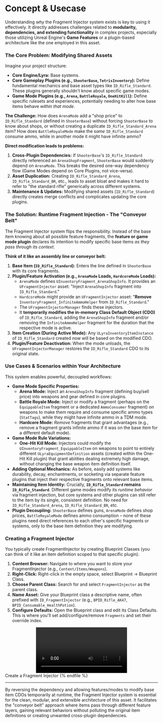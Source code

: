 # Concept & Usecase

Understanding _why_ the Fragment Injector system exists is key to using it effectively. It directly addresses challenges related to **modularity, dependencies, and extending functionality** in complex projects, especially those utilizing Unreal Engine's **Game Features** or a plugin-based architecture like the one employed in this asset.

### The Core Problem: Modifying Shared Assets

Imagine your project structure:

* **Core Engine/Lyra:** Base systems.
* **Core Gameplay Plugins (e.g., `ShooterBase`, `TetrisInventory`):** Define fundamental mechanics and base asset types like `ID_Rifle_Standard`. These plugins generally shouldn't know about specific game modes.
* **Game Mode Plugins (e.g., `Arena`, `BattleRoyale`, `OneHitKill`):** Define specific rulesets and experiences, potentially needing to alter how base items behave _within that mode_.

**The Challenge:** How does `ArenaMode` add a "shop price" to `ID_Rifle_Standard` (defined in `ShooterBase`) without forcing `ShooterBase` to know about shops, or without creating a duplicate `ID_Rifle_Standard_Arena` item? How does `BattleRoyaleMode` make the _same_ `ID_Rifle_Standard` consume ammo, while in another mode it might have infinite ammo?

**Direct modification leads to problems:**

1. **Cross-Plugin Dependencies:** If `ShooterBase`'s `ID_Rifle_Standard` directly referenced an `ArenaShopFragment`, `ShooterBase` would suddenly depend on `ArenaMode`. This breaks the desired one-way dependency flow (Game Modes depend on Core Plugins, not vice-versa).
2. **Asset Duplication:** Creating `ID_Rifle_Standard_Arena`, `ID_Rifle_Standard_BR`, etc., leads to asset bloat and makes it hard to refer to "the standard rifle" generically across different systems.
3. **Maintenance & Updates:** Modifying shared assets (`ID_Rifle_Standard`) directly creates merge conflicts and complicates updating the core plugins.

### The Solution: Runtime Fragment Injection - The "Conveyor Belt"

The Fragment Injector system flips the responsibility. Instead of the base item knowing about all possible feature fragments, the **feature or game mode plugin** declares its intention to modify specific base items _as they pass through its context_.

**Think of it like an assembly line or conveyor belt:**

1. **Base Item (`ID_Rifle_Standard`):** Enters the line defined in `ShooterBase` with its core fragments.
2. **Plugin/Feature Activation (e.g., `ArenaMode` Loads, `HardcoreMode` Loads):**
   * `ArenaMode` defines `UInventoryFragment_ArenaShopInfo`. It provides an `UFragmentInjector` asset: "Inject `ArenaShopInfo` fragment into `ID_Rifle_Standard`."
   * `HardcoreMode` might provide an `UFragmentInjector` asset: "**Remove** `InventoryFragment_InfiniteAmmoHelper` from `ID_Rifle_Standard`."
   * The `UFragmentInjectorManager` finds these injectors.
   * It **temporarily modifies the in-memory Class Default Object (CDO)** of `ID_Rifle_Standard`, adding the `ArenaShopInfo` fragment and/or removing the `InfiniteAmmoHelper` fragment for the duration that the respective mode is active.
3. **Item Creation (During Active Mode):** Any `ULyraInventoryItemInstance` of `ID_Rifle_Standard` created _now_ will be based on the modified CDO.
4. **Plugin/Feature Deactivation:** When the mode unloads, the `UFragmentInjectorManager` restores the `ID_Rifle_Standard` CDO to its original state.

### Use Cases & Scenarios within Your Architecture

This system enables powerful, decoupled workflows:

* **Game Mode Specific Properties:**
  * **Arena Mode:** Inject an `ArenaShopInfo` fragment (defining buy/sell price) into weapons and gear defined in core plugins.
  * **Battle Royale Mode:** Inject or modify a fragment (perhaps on the `EquippableItem` fragment or a dedicated `AmmoConsumer` fragment) on weapons to make them require and consume specific ammo types (`StatTags`), while they might have infinite ammo in a TDM mode.
  * **Hardcore Mode:** _Remove_ fragments that grant advantages (e.g., remove a fragment grants infinite ammo if it was on the base item for a different default mode).
* **Game Mode Rule Variations:**
  * **One-Hit Kill Mode:** Injectors could modify the `UInventoryFragment_EquippableItem` on weapons to point to entirely different `ULyraEquipmentDefinition` assets (created within the One-Hit Kill plugin) that grant abilities dealing extremely high damage, without changing the base weapon item definition itself.
* **Adding Optional Mechanics:** As before, easily add systems like durability, decay, enchantments, or socketing via separate feature plugins that inject their respective fragments onto relevant base items.
* **Maintaining Item Identity:** Crucially, **`ID_Rifle_Standard` remains `ID_Rifle_Standard`**. Different game modes modify its _runtime behavior_ via fragment injection, but core systems and other plugins can still refer to the item by its single, consistent definition. No need for `ID_Rifle_Standard_Arena`, `ID_Rifle_Standard_BR`, etc.
* **Plugin Decoupling:** `ShooterBase` defines guns, `ArenaMode` defines shop prices, `BattleRoyaleMode` defines ammo consumption – none of these plugins need direct references to each other's specific fragments or systems, only to the base item definition they are modifying.

### Creating a Fragment Injector

You typically create FragmentInjector by creating Blueprint Classes (you can think of it like an item definition scoped to that specific plugin).

1. **Content Browser:** Navigate to where you want to store your FragmentInjector (e.g., `Content/Items/Weapons`).
2. **Right-Click:** Right-click in the empty space, select Blueprint -> Blueprint Class.
3. **Choose Parent Class:** Search for and select `FragmentInjector` as the parent class.
4. **Name Asset:** Give your Blueprint class a descriptive name, often prefixed with `ID_FragmentInjector` (e.g., `BPID_Rifle_AK47`, `BPID_Consumable_HealthPotion`).
5. **Configure Defaults:** Open the Blueprint class and edit its Class Defaults. This is where you'll set add/configure/remove `Fragments` and set their override index.

<div style="text-align: center;">
  <video controls style="max-width: 100%; height: auto;">
    <source src=".gitbook/assets/create_fragment_injector.mp4" type="video/mp4">
    Your browser does not support the video tag.
  </video>
</div>
Create a Fragment Injector
{% endfile %}

***

By reversing the dependency and allowing features/modes to modify base item CDOs temporarily at runtime, the Fragment Injector system is essential for the clean, modular, and extensible architecture of this asset. It facilitates the "conveyor belt" approach where items pass through different feature layers, gaining relevant behaviors without polluting the original item definitions or creating unwanted cross-plugin dependencies.
